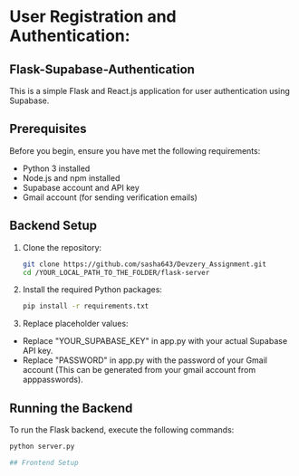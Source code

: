 # User Registration and Authentication:
## Flask-Supabase-Authentication

This is a simple Flask and React.js application for user authentication using Supabase.

## Prerequisites

Before you begin, ensure you have met the following requirements:

- Python 3 installed
- Node.js and npm installed
- Supabase account and API key
- Gmail account (for sending verification emails)

## Backend Setup

1. Clone the repository:

   ```bash
   git clone https://github.com/sasha643/Devzery_Assignment.git
   cd /YOUR_LOCAL_PATH_TO_THE_FOLDER/flask-server

2. Install the required Python packages:

   ```bash
   pip install -r requirements.txt

3. Replace placeholder values:

- Replace "YOUR_SUPABASE_KEY" in app.py with your actual Supabase API key.
- Replace "PASSWORD" in app.py with the password of your Gmail account (This can be generated from your gmail account from apppasswords).

## Running the Backend
To run the Flask backend, execute the following commands:

```bash
python server.py

## Frontend Setup
